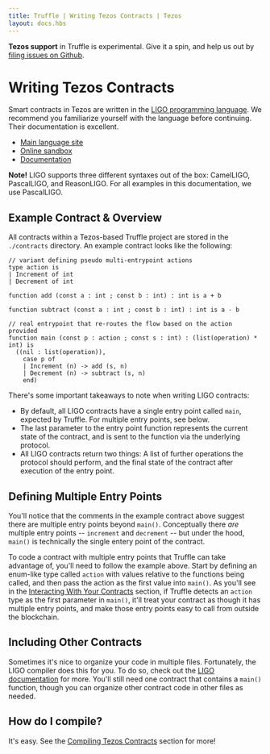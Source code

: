 ```yaml
---
title: Truffle | Writing Tezos Contracts | Tezos
layout: docs.hbs
---
```


<p class="alert alert-danger">
<strong>Tezos support</strong> in Truffle is experimental. Give it a spin, and help us out by <a href="https://github.com/trufflesuite/truffle/issues">filing issues on Github</a>.
</p>

# Writing Tezos Contracts

Smart contracts in Tezos are written in the [LIGO programming language](https://ligolang.org/). We recommend you familiarize yourself with the language before continuing. Their documentation is excellent.

* [Main language site](https://ligolang.org/)
* [Online sandbox](https://ide.ligolang.org/)
* [Documentation](https://ligolang.org/docs/intro/introduction/)

<p class="alert alert-warning">
<strong>Note!</strong> LIGO supports three different syntaxes out of the box: CamelLIGO, PascalLIGO, and ReasonLIGO. For all examples in this documentation, we use PascalLIGO.
</p>

## Example Contract & Overview

All contracts within a Tezos-based Truffle project are stored in the `./contracts` directory. An example contract looks like the following:

```
// variant defining pseudo multi-entrypoint actions
type action is
| Increment of int
| Decrement of int

function add (const a : int ; const b : int) : int is a + b

function subtract (const a : int ; const b : int) : int is a - b

// real entrypoint that re-routes the flow based on the action provided
function main (const p : action ; const s : int) : (list(operation) * int) is 
  ((nil : list(operation)),
    case p of
    | Increment (n) -> add (s, n)
    | Decrement (n) -> subtract (s, n)
    end)
```

There's some important takeaways to note when writing LIGO contracts: 

* By default, all LIGO contracts have a single entry point called `main`, expected by Truffle. For multiple entry points, see below. 
* The last parameter to the entry point function represents the current state of the contract, and is sent to the function via the underlying protocol. 
* All LIGO contracts return two things: A list of further operations the protocol should perform, and the final state of the contract after execution of the entry point.

## Defining Multiple Entry Points

You'll notice that the comments in the example contract above suggest there are multiple entry points beyond `main()`. Conceptually there _are_ multiple entry points -- `increment` and `decrement` -- but under the hood, `main()` is technically the single entery point of the contract. 

To code a contract with multiple entry points that Truffle can take advantage of, you'll need to follow the example above. Start by defining an enum-like type called `action` with values relative to the functions being called, and then pass the action as the first value into `main()`. As you'll see in the [Interacting With Your Contracts](/docs/tezos/truffle/getting-started/interacting-with-your-tezos-contracts) section, if Truffle detects an `action` type as the first parameter in `main()`, it'll treat your contract as though it has multiple entry points, and make those entry points easy to call from outside the blockchain.

## Including Other Contracts

Sometimes it's nice to organize your code in multiple files. Fortunately, the LIGO compiler does this for you. To do so, check out the [LIGO documentation](https://ligolang.org/docs/advanced/include/) for more. You'll still need one contract that contains a `main()` function, though you can organize other contract code in other files as needed.

## How do I compile? 

It's easy. See the [Compiling Tezos Contracts](/docs/tezos/truffle/getting-started/compiling-tezos-contracts) section for more! 
